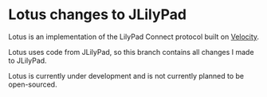 Lotus changes to JLilyPad
=========================

Lotus is an implementation of the LilyPad Connect protocol
built on [Velocity](https://www.velocitypowered.com).

Lotus uses code from JLilyPad, so this branch contains all
changes I made to JLilyPad.

Lotus is currently under development and is not currently
planned to be open-sourced.